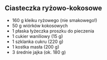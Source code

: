 Ciasteczka ryżowo-kokosowe
--------------------------

* 160 g kleiku ryżowego (nie smakowego!)
* 50 g wiórków kokosowych
* 1 płaska łyżeczka proszku do pieczenia
* 1 cukier waniliowy (15 g)
* 1 szklanka cukru (220 g)
* 1 kostka masła (200 g)
* 3 średnie jajka (ok. 180 g)

